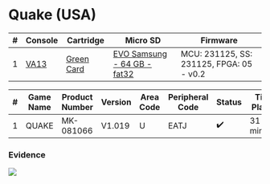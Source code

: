# Quake (USA)

| #   | Console                                          | Cartridge                                                                        | Micro SD                                                                             | Firmware                                 |
| --- | ------------------------------------------------ | -------------------------------------------------------------------------------- | ------------------------------------------------------------------------------------ | ---------------------------------------- |
| 1   | [VA13](../../../../Info/Consoles/VA13/README.md) | [Green Card](../../../../Info/Cartridges/RetroGameParadiseStore/1.32F/README.md) | [EVO Samsung - 64 GB - fat32](../../../../Info/SdCards/Samsung/64GB/fat32/README.md) | MCU: 231125, SS: 231125, FPGA: 05 - v0.2 |

| #   | Game Name | Product Number | Version | Area Code | Peripheral Code | Status             | Time Played |
| --- | --------- | -------------- | ------- | --------- | --------------- | ------------------ | ----------- |
| 1   | QUAKE     | MK-081066      | V1.019  | U         | EATJ            | :heavy_check_mark: | 31 minutes  |

### Evidence

[![](https://img.youtube.com/vi/Erz_AG1IB48/0.jpg)](https://www.youtube.com/watch?v=Erz_AG1IB48)
